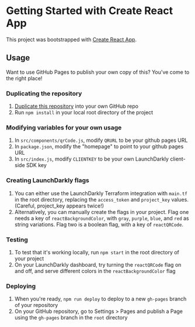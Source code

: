 # Getting Started with Create React App

This project was bootstrapped with [Create React App](https://github.com/facebook/create-react-app).

## Usage

Want to use GitHub Pages to publish your own copy of this? You've come to the right place!

### Duplicating the repository
1. [Duplicate this repository](https://docs.github.com/en/repositories/creating-and-managing-repositories/duplicating-a-repository) into your own GitHub repo
1. Run `npm install` in your local root directory of the project

### Modifying variables for your own usage
1. In `src/components/qrCode.js`, modify `QRURL` to be your github pages URL
1. In `package.json`, modify the "homepage" to point to your github pages URL
1. In `src/index.js`, modify `CLIENTKEY` to be your own LaunchDarkly client-side SDK key

### Creating LaunchDarkly flags
1. You can either use the LaunchDarkly Terraform integration with `main.tf` in the root directory, replacing the `access_token` and `project_key` values. (Careful, project_key appears twice!)
1. Alternatively, you can manually create the flags in your project. Flag one needs a key of `reactBackgroundColor`, with `gray`, `purple`, `blue`, and `red` as string variations. Flag two is a boolean flag, with a key of `reactQRCode`.

### Testing
1. To test that it's working locally, run `npm start` in the root directory of your project
1. On your LaunchDarkly dashboard, try turning the `reactQRCode` flag on and off, and serve different colors in the `reactBackgroundColor` flag

### Deploying
1. When you're ready, `npm run deploy` to deploy to a new `gh-pages` branch of your repository
1. On your GitHub repository, go to Settings > Pages and publish a Page using the `gh-pages` branch in the `root` directory